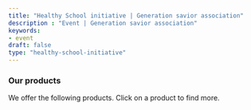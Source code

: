 ```yaml
---
title: "Healthy School initiative | Generation savior association"
description : "Event | Generation savior association" 
keywords:
- event
draft: false
type: "healthy-school-initiative"
---
```


### Our products

We offer the following products. Click on a product to find more.